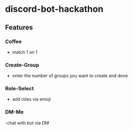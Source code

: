 # discord-bot-hackathon

## Features

### Coffee

- match 1 on 1

### Create-Group 

- enter the number of groups you want to create and done

### Role-Select

- add roles via emoji

### DM-Me

-chat with bot via DM


